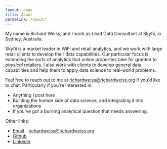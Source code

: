 ```yaml
---
layout: page
title: About
permalink: /about/
---
```


My name is Richard Weiss, and I work as Lead Data Consultant at Skyfii, in Sydney, Australia.

Skyfii is a market leader in WiFi and retail analytics, and we work with large retail clients to develop their data capabilities.
Our particular focus is extending the sorts of analytics that _online_ properties take for granted to _physical_ retailers.
I also work with clients to develop general data capabilities and help them to apply data science to real-world problems.

Feel free to reach out to me at [richardweiss@richardweiss.org](mailto:richardweiss@richardweiss.org) if you'd like to chat.
Particularly if you're interested in:

 - Anything I post here
 - Building the _human_ side of data science, and integrating it into organizations
 - If you've got a burning analytical question that needs answering.

Other links:
 * [Email](mailto:richardweiss@richardweiss.org) - richardweiss@richardweiss.org
 * [Github](https://github.com/ririw)
 * [Linkedin](https://www.linkedin.com/in/richard-weiss-94385122/)
 
